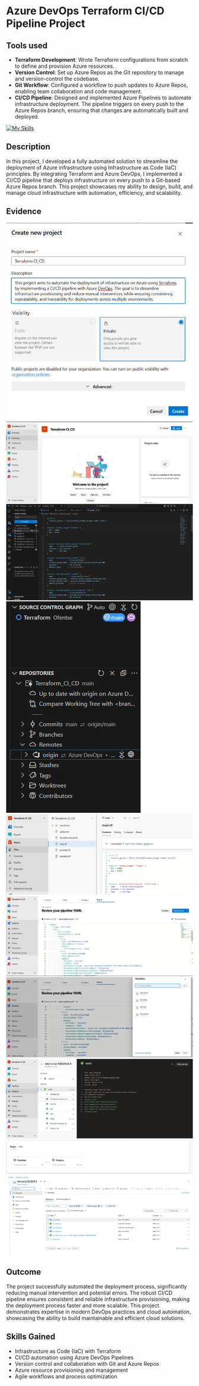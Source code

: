 # Azure DevOps Terraform CI/CD Pipeline Project

## Tools used
- **Terraform Development**: Wrote Terraform configurations from scratch to define and provision Azure resources.
- **Version Control**: Set up Azure Repos as the Git repository to manage and version-control the codebase.
- **Git Workflow**: Configured a workflow to push updates to Azure Repos, enabling team collaboration and code management.
- **CI/CD Pipeline**: Designed and implemented Azure Pipelines to automate infrastructure deployment. The pipeline triggers on every push to the Azure Repos branch, ensuring that changes are automatically built and deployed.

[![My Skills](https://skillicons.dev/icons?i=azure,terraform,git,vscode,github&perline=6)](https://skillicons.dev)

## Description
In this project, I developed a fully automated solution to streamline the deployment of Azure infrastructure using Infrastructure as Code (IaC) principles. By integrating Terraform and Azure DevOps, I implemented a CI/CD pipeline that deploys infrastructure on every push to a Git-based Azure Repos branch. 
This project showcases my ability to design, build, and manage cloud infrastructure with automation, efficiency, and scalability.

## Evidence

![Azure DevOps](https://github.com/OLekgetho/Images/blob/main/Azure%20DevOps/Azure%20DevOps%20(17).png)
![Azure DevOps](https://github.com/OLekgetho/Images/blob/main/Azure%20DevOps/Azure%20DevOps%20(16).png)
![Terraform Code](https://github.com/OLekgetho/Images/blob/main/Azure%20DevOps/Azure%20DevOps%20(13).png)
![Git](https://github.com/OLekgetho/Images/blob/main/Azure%20DevOps/Azure%20DevOps%20(11).png)
![Azure DevOps](https://github.com/OLekgetho/Images/blob/main/Azure%20DevOps/Azure%20DevOps%20(10).png)
![Azure DevOps Pipeline](https://github.com/OLekgetho/Images/blob/main/Azure%20DevOps/Azure%20DevOps%20(7).png)
![Azure DevOps Pipeline](https://github.com/OLekgetho/Images/blob/main/Azure%20DevOps/Azure%20DevOps%20(6).png)
![Azure DevOps Pipeline](https://github.com/OLekgetho/Images/blob/main/Azure%20DevOps/Azure%20DevOps%20(3).png)
![Azure DevOps Pipeline](https://github.com/OLekgetho/Images/blob/main/Azure%20DevOps/Azure%20DevOps%20(2).png)
![Azure DevOps](https://github.com/OLekgetho/Images/blob/main/Azure%20DevOps/Azure%20DevOps%20(1).png)



## Outcome 
The project successfully automated the deployment process, significantly reducing manual intervention and potential errors. The robust CI/CD pipeline ensures consistent and reliable infrastructure provisioning, making the deployment process faster and more scalable. 
This project demonstrates expertise in modern DevOps practices and cloud automation, showcasing the ability to build maintainable and efficient cloud solutions.


## Skills Gained
- Infrastructure as Code (IaC) with Terraform
- CI/CD automation using Azure DevOps Pipelines
- Version control and collaboration with Git and Azure Repos
- Azure resource provisioning and management
- Agile workflows and process optimization
